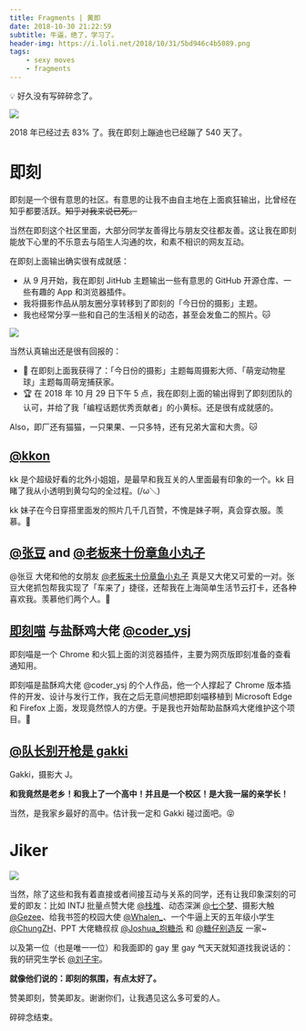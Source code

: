 ```yaml
---
title: Fragments | 黄即
date: 2018-10-30 21:22:59
subtitle: 牛逼，绝了，学习了。
header-img: https://i.loli.net/2018/10/31/5bd946c4b5089.png
tags:
    - sexy moves
    - fragments
---
```


💡 好久没有写碎碎念了。

![](https://i.loli.net/2018/10/31/5bd94bb70d2ea.png)

2018 年已经过去 83% 了。我在即刻上蹦迪也已经蹦了 540 天了。

# 即刻

即刻是一个很有意思的社区。有意思的让我不由自主地在上面疯狂输出，比曾经在知乎都要活跃。~~知乎对我来说已死。~~

当然在即刻这个社区里面，大部分同学友善得比与朋友交往都友善。这让我在即刻能放下心里的不乐意去与陌生人沟通的坎，和素不相识的网友互动。

在即刻上面输出确实很有成就感：

- 从 9 月开始，我在即刻 JitHub 主题输出一些有意思的 GitHub 开源仓库、一些有趣的 App 和浏览器插件。
- 我将摄影作品从朋友圈分享转移到了即刻的「今日份的摄影」主题。
- 我也经常分享一些和自己的生活相关的动态，甚至会发鱼二的照片。🐱

![](https://i.loli.net/2018/10/30/5bd85ebca775b.png)

当然认真输出还是很有回报的：

- 🎈 在即刻上面我获得了：「今日份的摄影」主题每周摄影大师、「萌宠动物星球」主题每周萌宠捕获家。
- 🏆 在 2018 年 10 月 29 日下午 5 点，我在即刻上面的输出得到了即刻团队的认可，并给了我「编程话题优秀贡献者」的小黄标。还是很有成就感的。

Also，即厂还有猫猫，一只果果、一只多特，还有兄弟大富和大贵。🐱

## [@kkon](https://web.okjike.com/user/A1D88001-3BDB-4557-BAD5-BBE076828615/post)

kk 是个超级好看的北外小姐姐，是最早和我互关的人里面最有印象的一个。kk 目睹了我从小透明到黄勾勾的全过程。(/ω＼) 

kk 妹子在今日穿搭里面发的照片几千几百赞，不愧是妹子啊，真会穿衣服。羡慕。🎀

## [@张豆](https://web.okjike.com/user/5c8de6be-4e14-4bf5-b02a-7a97ae19c246/post) and [@老板来十份章鱼小丸子](https://web.okjike.com/user/60c330f1-bb90-450a-9ec3-6dc9959efbd9/post)

@张豆 大佬和他的女朋友 [@老板来十份章鱼小丸子](https://web.okjike.com/user/60c330f1-bb90-450a-9ec3-6dc9959efbd9/post) 真是又大佬又可爱的一对。张豆大佬抓包帮我实现了「车来了」捷径，还帮我在上海简单生活节云打卡，还各种喜欢我。羡慕他们两个人。🎁

## [即刻喵](https://github.com/coder-ysj/jike-meow) 与盐酥鸡大佬 [@coder_ysj](https://web.okjike.com/user/F39BF844-7BF9-4754-8E7C-189CA3A35644/post)

即刻喵是一个 Chrome 和火狐上面的浏览器插件，主要为网页版即刻准备的查看通知用。

即刻喵是盐酥鸡大佬 @coder_ysj 的个人作品，他一个人撑起了 Chrome 版本插件的开发、设计与发行工作，我在之后无意间想把即刻喵移植到 Microsoft Edge 和 Firefox 上面，发现竟然惊人的方便。于是我也开始帮助盐酥鸡大佬维护这个项目。🍗

## [@队长别开枪是 gakki](https://web.okjike.com/user/56E4571C-B9CB-4A6D-BBC3-FFEDD8762655/post)

Gakki，摄影大 J。

**和我竟然是老乡！和我上了一个高中！并且是一个校区！是大我一届的亲学长！**

当然，是我家乡最好的高中。估计我一定和 Gakki 碰过面吧。😝

# Jiker

![](https://i.loli.net/2018/10/31/5bd947b278c0c.png)

当然，除了这些和我有着直接或者间接互动与关系的同学，还有让我印象深刻的可爱的即友：比如 INTJ 批量点赞大佬 [@栈堆](https://web.okjike.com/user/hoter/post)、动态深渊 [@七个梦](https://web.okjike.com/user/3c501eb2-ecf0-47d5-95c2-fdef3ba2c1b3/post)、摄影大触 [@Gezee](https://web.okjike.com/user/BC3E16C6-CDB5-420C-99AB-69978E1C9CBC/post)、给我书签的校园大使 [@Whalen_](https://web.okjike.com/user/A28DD7CD-22FA-4B7F-A989-A8C227408ADD/post)、一个牛逼上天的五年级小学生 [@ChungZH](https://web.okjike.com/user/5755a791-fb07-4b43-807c-3385334195c9/post)、PPT 大佬糖叔叔 [@Joshua_抱糖杀](https://web.okjike.com/user/97759a91-6a5a-4266-8a2a-86b30746bb77/post) 和 [@糖仔别造反](https://web.okjike.com/user/7c41d301-806d-406b-bec0-6c6c339452ae/post) 一家~

以及第一位（也是唯一一位）和我面即的 gay 里 gay 气天天就知道找我说话的：我的研究生学长 [@刘子宇](https://web.okjike.com/user/flyfanr/post)。

**就像他们说的：即刻的氛围，有点太好了。**

赞美即刻，赞美即友。谢谢你们，让我遇见这么多可爱的人。

碎碎念结束。